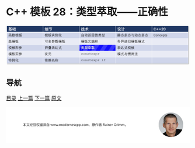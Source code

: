 # C++ 模板 28：类型萃取——正确性

![类型萃取](img/类型萃取.png)

## 导航

[目录](目录.md)	[上一篇](27.md)	[下一篇](29.md)	[原文](http://www.modernescpp.com/index.php/the-type-traits-library)

![](./img/tail.png)